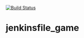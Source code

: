 [![Build Status](https://travis-ci.org/mds1455975151/jenkinsfile_game.svg?branch=master)](https://travis-ci.org/mds1455975151/jenkinsfile_game)

# jenkinsfile_game

